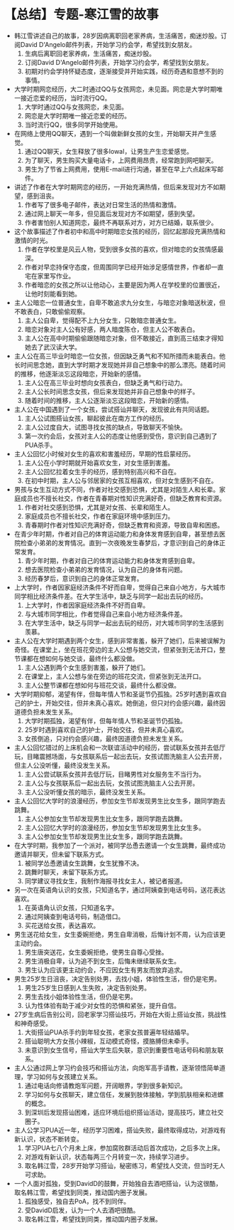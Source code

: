 # 【总结】专题-寒江雪的故事

-   韩江雪讲述自己的故事，28岁因病离职回老家养病，生活痛苦，痴迷炒股。订阅David D'Angelo邮件列表，开始学习约会学，希望找到女朋友。
    1.  生病后离职回老家养病，生活痛苦，痴迷炒股。
    2.  订阅David D'Angelo邮件列表，开始学习约会学，希望找到女朋友。
    3.  初期对约会学持怀疑态度，逐渐接受并开始实践，经历奇遇和意想不到的事情。
-   大学时期网恋经历，大二时通过QQ与女孩网恋，未见面。网恋是大学时期唯一接近恋爱的经历，当时流行QQ。
    1.  大学时通过QQ与女孩网恋，未见面。
    2.  网恋是大学时期唯一接近恋爱的经历。
    3.  当时流行QQ，很多同学开始使用。
-   在网络上使用QQ聊天，遇到一个叫做新鲜女孩的女生，开始聊天并产生感觉。
    1.  通过QQ聊天，女生释放了很多IowaI，让男生产生恋爱感觉。
    2.  为了聊天，男生购买大量电话卡，上网费用昂贵，经常跑到网吧聊天。
    3.  男生为了节省上网费用，使用E-mail进行沟通，甚至在早上六点起床写邮件。
-   讲述了作者在大学时期网恋的经历，一开始充满热情，但后来发现对方不如期望，感到沮丧。
    1.  作者写了很多电子邮件，表达对日常生活的热情和激情。
    2.  通过网上聊天一年多，但见面后发现对方不如期望，感到失望。
    3.  作者害怕别人知道网恋，最终不再联系对方，对方已结婚，联系很少。
-   这个故事描述了作者初中和高中时期暗恋女孩的经历，回忆起那段充满热情和激情的时光。
    1.  作者在学校里是风云人物，受到很多女孩的喜欢，但对暗恋的女孩情感最深。
    2.  作者对早恋持保守态度，但周围同学已经开始涉足感情世界，作者却一直宅在家里写作业。
    3.  作者暗恋的女孩之所以让他动心，主要是因为两人在学校里的位置很近，让他时刻能看到她。
-   主人公暗恋一位普通女生，自卑不敢追求九分女生，与暗恋对象暗送秋波，但不敢表白，只敢偷偷观察。
    1.  主人公自卑，觉得配不上九分女生，只敢暗恋普通女生。
    2.  暗恋对象对主人公有好感，两人暗度陈仓，但主人公不敢表白。
    3.  主人公在高中时期偷偷跟随暗恋对象，但不敢接近，直到高三结束才得知她去了武汉读大学。
-   主人公在高三毕业时暗恋一位女孩，但因缺乏勇气和不知所措而未能表白。他长时间思念她，直到大学时期才发现她并非自己想象中的那么漂亮。随着时间的推移，他逐渐淡忘这段暗恋，开始新的感情。
    1.  主人公在高三毕业时想向女孩表白，但缺乏勇气和行动力。
    2.  主人公长时间思念女孩，但后来发现她并非自己想象中的样子。
    3.  随着时间的推移，主人公逐渐淡忘这段暗恋，开始新的感情。
-   主人公在中国遇到了一个女孩，尝试搭讪并聊天，发现彼此有共同话题。
    1.  主人公试图搭讪女孩，聊起彼此在南方工作的经历。
    2.  主人公过度自大，试图寻找女孩的缺点，导致聊天不愉快。
    3.  第一次约会后，女孩对主人公的态度让他感到受伤，意识到自己遇到了PUA杀手。
-   主人公回忆小时候对女生的喜欢和害羞经历，早期的性启蒙经历。
    1.  主人公在小学时期就开始喜欢女生，对女生感到害羞。
    2.  主人公回忆拉着女生手的经历，感到特别高兴和不自在。
    3.  在初中时期，主人公与邻居家的女孩互相喜欢，但对女生感到不自在。
-   男孩与女生互动方式不同，作者对社交感到恐惧，尤其是对陌生人和长辈。家庭成员也不擅长社交，作者在青春期对性知识充满好奇，但缺乏教育和资源。
    1.  作者对社交感到恐惧，尤其是对女孩、长辈和陌生人。
    2.  家庭成员也不擅长社交，作者在家庭环境中感到压力。
    3.  青春期时作者对性知识充满好奇，但缺乏教育和资源，导致自卑和困惑。
-   在青少年时期，作者对自己的体育运动能力和身体发育感到自卑，甚至想去医院检查小弟弟的发育情况。直到一次夜晚发生春梦后，才意识到自己的身体正常发育。
    1.  青少年时期，作者对自己的体育运动能力和身体发育感到自卑。
    2.  想去医院检查小弟弟的发育情况，认为自己的身体有问题。
    3.  经历春梦后，意识到自己的身体正常发育。
-   上大学时，作者因家庭经济条件不好而自卑，觉得自己来自小地方，与大城市同学相比经济条件差。在大学生活中，缺乏与同学一起出去玩的经历。
    1.  上大学时，作者因家庭经济条件不好而自卑。
    2.  与大城市同学相比，作者觉得自己来自小地方经济条件差。
    3.  在大学生活中，缺乏与同学一起出去玩的经历，对大城市同学的生活感到羡慕。
-   主人公在大学时期遇到两个女生，感到非常害羞，躲开了她们，后来被误解为奇怪。在课堂上，坐在班花旁边的主人公想与她交流，但紧张到无法开口，整节课都在想如何与她交谈，最终什么都没做。
    1.  主人公遇到两个女生感到害羞，躲开了她们。
    2.  在课堂上，主人公想与坐在旁边的班花交流，但紧张到无法开口。
    3.  主人公整节课都在想如何与班花交谈，最终什么都没做。
-   大学时期抑郁，渴望有伴，但每年情人节和圣诞节仍孤独。25岁时遇到喜欢自己的护士，开始交往，但并未真心喜欢。她倒追，但只对约会感兴趣，最终因道德负担未发生关系。
    1.  大学时期孤独，渴望有伴，但每年情人节和圣诞节仍孤独。
    2.  25岁时遇到喜欢自己的护士，开始交往，但并未真心喜欢。
    3.  女孩倒追，只对约会感兴趣，最终因道德负担未发生关系。
-   主人公回忆错过的上床机会和一次联谊活动中的经历，尝试联系女孩并去低厅玩，目睹震撼场面，与女孩联系后一起出去玩，女孩试图洗脑主人公去开房，但主人公没听懂，最终没发生关系。
    1.  主人公尝试联系女孩并去低厅玩，目睹男性对女服务生不当行为。
    2.  主人公与女孩联系后一起出去玩，女孩试图洗脑主人公去开房。
    3.  主人公没听懂女孩的暗示，最终没发生关系。
-   主人公回忆大学时的浪漫经历，参加女生节却发现男生比女生多，跟同学跑去跳舞。
    1.  主人公参加女生节却发现男生比女生多，跟同学跑去跳舞。
    2.  主人公回忆大学时的浪漫经历，参加女生节却发现男生比女生多。
    3.  主人公参加女生节却发现男生比女生多，跟同学跑去跳舞。
-   在大学时期，我参加了一个派对，被同学怂恿去邀请一个女生跳舞，最终成功邀请并聊天，但未留下联系方式。
    1.  被同学怂恿邀请女生跳舞，女生犹豫不决。
    2.  跳舞时聊天，未留下联系方式。
    3.  同学建议寻找女生，我制作海报寻找女主人，被记者报道。
-   另一次在英语角认识的女孩，只知道名字，通过阿姨查到电话号码，送花表达喜欢。
    1.  在英语角认识女孩，只知道名字。
    2.  通过阿姨查到电话号码，制造借口。
    3.  买花送给女孩，表达喜欢。
-   男生送花给女生，女生委婉拒绝，男生自卑消极，后悔计划不周，认为应该更主动约会。
    1.  男生唐突送花，女生委婉拒绝，使男生自尊心受挫。
    2.  男生消极自卑，认为追不到女生，后悔未继续联系女生。
    3.  男生认为应该更主动约会，不应因女生有男友而放弃追求。
-   男生25岁生日沮丧，决定告别处男，去找小姐，体验性生活，但仍是宅男。
    1.  男生25岁生日感到人生失败，决定告别处男。
    2.  男生去找小姐体验性生活，但仍是宅男。
    3.  认为性体验有助于减少对女性的恐惧和紧张，提升自信。
-   27岁生病后告别公司，回老家学习搭讪技巧，开始在大街上搭讪女孩，挑战性和神奇感受。
    1.  大街搭讪PUA杀手约到年轻女孩，老家女孩普遍年轻结婚早。
    2.  搭讪聪明大方女孩小辣椒，互动模式奇怪，摸胳膊但未牵手。
    3.  未意识到女生信号，搭讪大学生后失联，意识到重要性电话号码和朋友联系。
-   主人公通过网上学习约会技巧和搭讪方法，向炮军高手请教，逐渐领悟简单道理，学习如何与女孩建立关系。
    1.  通过电话向修请教炮军问题，开阔眼界，学到很多新知识。
    2.  学习如何与女孩聊天，建立信任，发展到肢体接触，学到肌肤相亲和进螺的概念。
    3.  到深圳后发现搭讪困难，适应环境后组织搭讪活动，提高技巧，建立社交圈子。
-   主人公学习PUA近一年，经历学习困难，搭讪失败，最终取得成功，对游戏有新认识，状态不断转变。
    1.  学习PUA七八个月未上床，参加腐败群活动后首次成功，之后多次上床。
    2.  对游戏有新认识，状态每两三个月转变一次，持续学习进步。
    3.  取名韩江雪，28岁开始学习搭讪，秘密练习，希望找人交流，但当时无人可求助。
-   一个人面对孤独，受到DavidD的鼓舞，开始独自去酒吧搭讪，认为这很酷，取名韩江雪，希望找到同类，推动国内圈子发展。
    1.  孤独感受，独自去PoA，找不到同伴。
    2.  受DavidD启发，认为一个人去酒吧很酷。
    3.  取名韩江雪，希望找到同类，推动国内圈子发展。